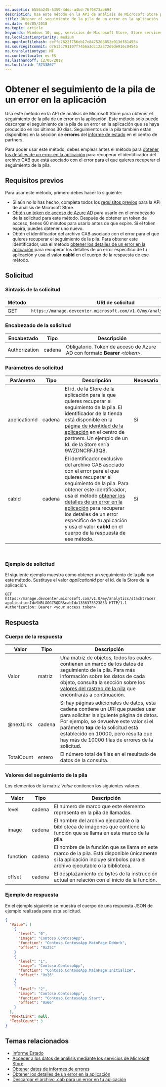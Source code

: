 ```yaml
---
ms.assetid: b556a245-6359-4ddc-a4bd-76f9873ab694
description: Usa este método en la API de análisis de Microsoft Store para obtener el seguimiento de la pila de un error en la aplicación.
title: Obtener el seguimiento de la pila de un error en la aplicación
ms.date: 06/05/2018
ms.topic: article
keywords: Windows 10, uwp, servicios de Microsoft Store, Store services, API de análisis de Microsoft Store, Microsoft Store analytics API, seguimiento de la pila, stack trace, error
ms.localizationpriority: medium
ms.openlocfilehash: ceffc7622f756eb17c8475208852e013df814554
ms.sourcegitcommit: d7613c791107f74b6a3dc12a372d9de916c0454b
ms.translationtype: MT
ms.contentlocale: es-ES
ms.lasthandoff: 12/05/2018
ms.locfileid: "8733867"
---
```

# <a name="get-the-stack-trace-for-an-error-in-your-app"></a>Obtener el seguimiento de la pila de un error en la aplicación

Usa este método en la API de análisis de Microsoft Store para obtener el seguimiento de la pila de un error en la aplicación. Este método solo puede descargar el seguimiento de la pila de un error en la aplicación que se haya producido en los últimos 30 días. Seguimientos de la pila también están disponibles en la sección de **errores** del [informe de estado](../publish/health-report.md) en el centro de partners.

Para poder usar este método, debes emplear antes el método para [obtener los detalles de un error en la aplicación](get-details-for-an-error-in-your-app.md) para recuperar el identificador del archivo CAB que está asociado con el error para el que quieres recuperar el seguimiento de la pila.

## <a name="prerequisites"></a>Requisitos previos


Para usar este método, primero debes hacer lo siguiente:

* Si aún no lo has hecho, completa todos los [requisitos previos](access-analytics-data-using-windows-store-services.md#prerequisites) para la API de análisis de Microsoft Store.
* [Obtén un token de acceso de Azure AD](access-analytics-data-using-windows-store-services.md#obtain-an-azure-ad-access-token) para usarlo en el encabezado de la solicitud para este método. Después de obtener un token de acceso, tienes 60 minutos para usarlo antes de que expire. Si el token expira, puedes obtener uno nuevo.
* Obtén el identificador del archivo CAB asociado con el error para el que quieres recuperar el seguimiento de la pila. Para obtener este identificador, usa el método [obtener los detalles de un error en la aplicación](get-details-for-an-error-in-your-app.md) para recuperar los detalles de un error específico de tu aplicación y usa el valor **cabId** en el cuerpo de la respuesta de ese método.

## <a name="request"></a>Solicitud


### <a name="request-syntax"></a>Sintaxis de la solicitud

| Método | URI de solicitud                                                          |
|--------|----------------------------------------------------------------------|
| GET    | ```https://manage.devcenter.microsoft.com/v1.0/my/analytics/stacktrace``` |


### <a name="request-header"></a>Encabezado de la solicitud

| Encabezado        | Tipo   | Descripción                                                                 |
|---------------|--------|-----------------------------------------------------------------------------|
| Authorization | cadena | Obligatorio. Token de acceso de Azure AD con formato **Bearer** &lt;*token*&gt;. |


### <a name="request-parameters"></a>Parámetros de solicitud

| Parámetro        | Tipo   |  Descripción      |  Necesario  |
|---------------|--------|---------------|------|
| applicationId | cadena | El id. de la Store de la aplicación para la que quieres recuperar el seguimiento de la pila. El identificador de la tienda está disponible en la [página de identidad de la aplicación](../publish/view-app-identity-details.md) en el centro de partners. Un ejemplo de un Id. de la Store sería 9WZDNCRFJ3Q8. |  Sí  |
| cabId | cadena | El identificador exclusivo del archivo CAB asociado con el error para el que quieres recuperar el seguimiento de la pila. Para obtener este identificador, usa el método [obtener los detalles de un error en la aplicación](get-details-for-an-error-in-your-app.md) para recuperar los detalles de un error específico de tu aplicación y usa el valor **cabId** en el cuerpo de la respuesta de ese método. |  Sí  |

 
### <a name="request-example"></a>Ejemplo de solicitud

El siguiente ejemplo muestra cómo obtener un seguimiento de la pila con este método. Sustituye el valor *applicationId* por el id. de la Store de la aplicación.

```syntax
GET https://manage.devcenter.microsoft.com/v1.0/my/analytics/stacktrace?applicationId=9NBLGGGZ5QDR&cabId=1336373323853 HTTP/1.1
Authorization: Bearer <your access token>
```

## <a name="response"></a>Respuesta


### <a name="response-body"></a>Cuerpo de la respuesta

| Valor      | Tipo    | Descripción                  |
|------------|---------|--------------------------------|
| Valor      | matriz   | Una matriz de objetos, todos los cuales contienen un marco de los datos de seguimiento de la pila. Para más información sobre los datos de cada objeto, consulta la sección sobre los [valores del rastreo de la pila](#stack-trace-values) que encontrarás a continuación. |
| @nextLink  | cadena  | Si hay páginas adicionales de datos, esta cadena contiene un URI que puedes usar para solicitar la siguiente página de datos. Por ejemplo, se devuelve este valor si el parámetro **top** de la solicitud está establecido en 10000, pero resulta que hay más de 10000 filas de errores de la solicitud. |
| TotalCount | entero | El número total de filas en el resultado de datos de la consulta.          |


### <a name="stack-trace-values"></a>Valores del seguimiento de la pila

Los elementos de la matriz *Value* contienen los siguientes valores.

| Valor           | Tipo    | Descripción      |
|-----------------|---------|----------------|
| level            | cadena  |  El número de marco que este elemento representa en la pila de llamadas.  |
| image   | cadena  |   El nombre del archivo ejecutable o la biblioteca de imágenes que contiene la función que se llama en este marco de la pila.           |
| function | cadena  |  El nombre de la función que se llama en este marco de la pila. Está disponible únicamente si la aplicación incluye símbolos para el archivo ejecutable o la biblioteca.              |
| offset     | cadena  |  El desplazamiento de bytes de la instrucción actual en relación con el inicio de la función.      |


### <a name="response-example"></a>Ejemplo de respuesta

En el ejemplo siguiente se muestra el cuerpo de una respuesta JSON de ejemplo realizada para esta solicitud.

```json
{
  "Value": [
    {
      "level": "0",
      "image": "Contoso.ContosoApp",
      "function": "Contoso.ContosoApp.MainPage.DoWork",
      "offset": "0x25C"
    }
    {
      "level": "1",
      "image": "Contoso.ContosoApp",
      "function": "Contoso.ContosoApp.MainPage.Initialize",
      "offset": "0x26"
    }
    {
      "level": "2",
      "image": "Contoso.ContosoApp",
      "function": "Contoso.ContosoApp.Start",
      "offset": "0x66"
    }
  ],
  "@nextLink": null,
  "TotalCount": 3
}

```

## <a name="related-topics"></a>Temas relacionados

* [Informe Estado](../publish/health-report.md)
* [Acceder a los datos de análisis mediante los servicios de Microsoft Store](access-analytics-data-using-windows-store-services.md)
* [Obtener datos de informes de errores](get-error-reporting-data.md)
* [Obtener los detalles de un error en la aplicación](get-details-for-an-error-in-your-app.md)
* [Descargar el archivo .cab para un error en tu aplicación](download-the-cab-file-for-an-error-in-your-app.md)
